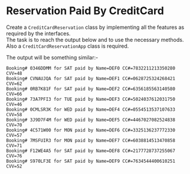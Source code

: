 # Reservation Paid By CreditCard

Create a `CreditCardReservation` class by implementing all the features as required by the interfaces.<br />
The task is to reach the output below and to use the necessary methods.<br />
Also a `CreditCardReservationApp` class is required. <br />

The output will be something similar:-

```
Booking# 0346DDMM for SAT paid by Name=DEF0 CC#=7832211213350280 CVV=48
Booking# CVNAUJQA for SAT paid by Name=DEF1 CC#=0628725324268421 CVV=62
Booking# 0RB7K81F for SAT paid by Name=DEF2 CC#=6356185563140580 CVV=66
Booking# 73A7PFI3 for TUE paid by Name=DEF3 CC#=5024037612031750 CVV=46
Booking# 0CMLSR3K for WED paid by Name=DEF4 CC#=0554513537107633 CVV=58
Booking# 3J9D7F4M for WED paid by Name=DEF5 CC#=4467027082524838 CVV=70
Booking# 4C571W00 for MON paid by Name=DEF6 CC#=3325136237772330 CVV=57
Booking# 7MSFUIR3 for MON paid by Name=DEF7 CC#=6038814513470858 CVV=71
Booking# F12WE4A5 for SAT paid by Name=DEF8 CC#=2177728737255067 CVV=76
Booking# S970LF3E for SAT paid by Name=DEF9 CC#=7634544400610251 CVV=52

```
